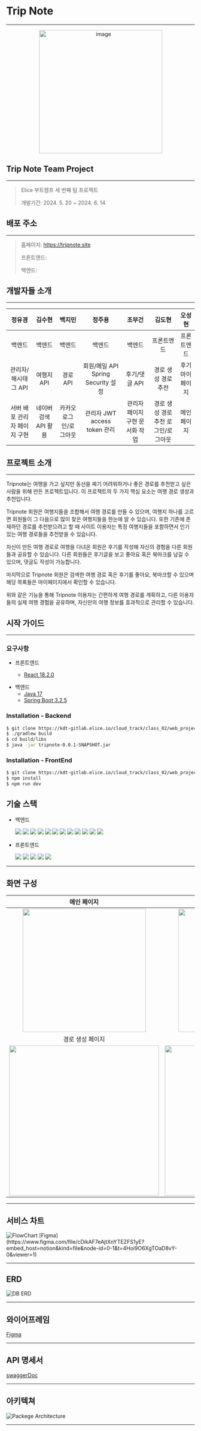 # Trip Note

---

<div style="text-align:center"><img alt="image" width="329" src="https://s3.ap-northeast-2.amazonaws.com/tripnote.s3/logo-green.png" /></div>

## Trip Note Team Project

------------

> Elice 부트캠프 세 번째 팀 프로젝트
> 
> 개발기간: 2024. 5. 20 ~ 2024. 6. 14

## 배포 주소

------------


> 홈페이지: https://tripnote.site
> 
> 프론트엔드:
> 
> 백엔드:

## 개발자들 소개

------------


| 정유경  | 김수현 | 백지민 | 정주용 | 조부건 |  김도현  | 오성현|
|:----:|:---:|:------------:|:------------:|:------------:|:-----:|:------------:|
| 백엔드  | 백엔드 | 백엔드 | 백엔드 | 백엔드 | 프론트엔드 | 프론트엔드|
| 관리자/해시태그 API | 여행지 API  | 경로 API | 회원/메일 API Spring Security 설정 | 후기/댓글 API | 경로 생성 경로 추천 | 후기 마이페이지 |
| 서버 배포 관리자 페이지 구현 | 네이버 검색 API 활용 | 카카오 로그인/로그아웃 | 관리자 JWT access token 관리 | 관리자 페이지 구현 문서화 작업 | 경로 생성 경로 추천 로그인/로그아웃 | 메인페이지|
## 프로젝트 소개

------------

Tripnote는 여행을 가고 싶지만 동선을 짜기 어려워하거나 좋은 경로를 
추천받고 싶은 사람을 위해 만든 프로젝트입니다.
이 프로젝트의 두 가지 핵심 요소는 여행 경로 생성과 추천입니다. 

Tripnote 회원은 여행지들을 조합해서 여행 경로를 만들 수 있으며,
여행지 하나를 고르면 회원들이 그 다음으로 많이 찾은 여행지들을 한눈에 알 수 있습니다.
또한 기존에 존재하던 경로를 추천받으려고 할 때 사이트 이용자는 특정 여행지들을 포함하면서 인기 있는 여행 경로들을 추천받을 수 있습니다.

자신이 만든 여행 경로로 여행을 다녀온 회원은 후기를 작성해 자신의 경험을 다른 회원들과 공유할 수 있습니다.
다른 회원들은 후기글을 보고 좋아요 혹은 북마크를 남길 수 있으며, 댓글도 작성이 가능합니다. 

마지막으로 Tripnote 회원은 검색한 여행 경로 혹은 후기를 좋아요, 북마크할 수 있으며 해당 목록들은 마이페이지에서 확인할 수 있습니다. 

위와 같은 기능을 통해 Tripnote 이용자는 간편하게 여행 경로를 계획하고, 
다른 이용자들의 실제 여행 경험을 공유하며, 
자신만의 여행 정보를 효과적으로 관리할 수 있습니다.

## 시작 가이드

------------

### 요구사항

- 프론트엔드

  - [React 18.2.0](https://github.com/facebook/react/releases/tag/v18.2.0)

[//]: # (  TO DO: 추가할 것이 있으면 여기 넣어주세요 )

- 백엔드
  - [Java 17](https://openjdk.org/projects/jdk/17/)
  - [Spring Boot 3.2.5](https://github.com/spring-projects/spring-boot/releases/tag/v3.2.5)
  
[//]: # (  TO DO: 추가할 것이 있으면 여기 넣어주세요 )

### Installation - Backend
``` bash
$ git clone https://kdt-gitlab.elice.io/cloud_track/class_02/web_project3/team01/tripnote.git
$ ./gradlew build
$ cd build/libs
$ java -jar tripnote-0.0.1-SNAPSHOT.jar 
```

### Installation - FrontEnd
``` bash
$ git clone https://kdt-gitlab.elice.io/cloud_track/class_02/web_project3/team01/trip-note.git
$ npm install
$ npm run dev
```

## 기술 스택

- 백엔드

  <img src="https://img.shields.io/badge/openjdk-000000?style=for-the-badge&logo=openjdk&logoColor=white">
  <img src="https://img.shields.io/badge/springboot-6DB33F?style=for-the-badge&logo=springboot&logoColor=white">
  <img src="https://img.shields.io/badge/springsecurity-6DB33F?style=for-the-badge&logo=springsecurity&logoColor=white">
  <img src="https://img.shields.io/badge/jpa-6DB33F?style=for-the-badge&logo=jpa&logoColor=white">
  <img src="https://img.shields.io/badge/queryDSL-6DB33F?style=for-the-badge&logo=queryDSL&logoColor=white">
  <img src="https://img.shields.io/badge/mysql-4479A1?style=for-the-badge&logo=mysql&logoColor=white">
  <img src="https://img.shields.io/badge/amazons3-569A31?style=for-the-badge&logo=amazons3&logoColor=white">
  <img src="https://img.shields.io/badge/amazonec2-FF9900?style=for-the-badge&logo=amazonec2&logoColor=white">
  <img src="https://img.shields.io/badge/amazonrds-527FFF?style=for-the-badge&logo=amazonrds&logoColor=white"> 
  <img src="https://img.shields.io/badge/swagger-85EA2D?style=for-the-badge&logo=swagger&logoColor=white"> 
  <img src="https://img.shields.io/badge/oauth-85EA2D?style=for-the-badge&logo=oauth&logoColor=white"> 
  <img src="https://img.shields.io/badge/redis-FF4438?style=for-the-badge&logo=redis&logoColor=white"> 


- 프론트엔드

  <img src="https://img.shields.io/badge/javascript-F7DF1E?style=for-the-badge&logo=javascript&logoColor=white">
  <img src="https://img.shields.io/badge/react-61DAFB?style=for-the-badge&logo=react&logoColor=white">
  <img src="https://img.shields.io/badge/tailwindcss-06B6D4?style=for-the-badge&logo=tailwindcss&logoColor=white">
  <img src="https://img.shields.io/badge/vite-646CFF?style=for-the-badge&logo=vite&logoColor=white">
  <img src="https://img.shields.io/badge/zustand-646CFF?style=for-the-badge&logo=zustand&logoColor=white">

-------

## 화면 구성 

| 메인 페이지  |  후기 페이지  |  
| :-------------------------------------------: | :------------: |
|  <img width="329" src="https://s3.ap-northeast-2.amazonaws.com/tripnote.s3/%EB%A9%94%EC%9D%B8+%ED%8E%98%EC%9D%B4%EC%A7%80.jpg"/> |  <img width="329" src="https://s3.ap-northeast-2.amazonaws.com/tripnote.s3/%ED%9B%84%EA%B8%B0.png"/>|  
| 경로 생성 페이지   |  경로 추천 페이지   |  
| <img width="400" src="https://s3.ap-northeast-2.amazonaws.com/tripnote.s3/%EC%83%9D%EC%84%B1.jpg"/>   |  <img width="400" src="https://s3.ap-northeast-2.amazonaws.com/tripnote.s3/%EC%B6%94%EC%B2%9C.jpg"/>     |




---

## 서비스 차트
  <img alt ="FlowChart" src="https://s3.ap-northeast-2.amazonaws.com/tripnote.s3/flowchart.jpg">
  [Figma](https://www.figma.com/file/cDikAF7eAjtXnYTEZFS1yE?embed_host=notion&kind=file&node-id=0-1&t=4Hoi9O6XgTOaD8vY-0&viewer=1)


---

## ERD
  <img alt ="DB ERD" src="https://s3.ap-northeast-2.amazonaws.com/tripnote.s3/trip+note+erd.png">

---


## 와이어프레임
  [Figma](https://www.figma.com/board/sGnAjT5v20aHp9qURFdKcf/Untitled?node-id=0-1&t=AzCSYLUmwCI8eo9V-0)

---

## API 명세서
  [swaggerDoc](https://s3.ap-northeast-2.amazonaws.com/tripnote.s3/swaggerDoc.html)

---

## 아키텍쳐
  <img alt ="Packege Architecture" src="https://s3.ap-northeast-2.amazonaws.com/tripnote.s3/arch.jpg">

---
